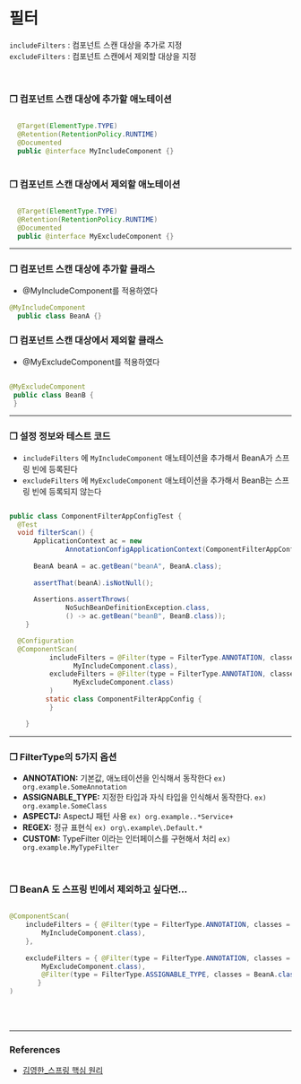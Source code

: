 # 필터
`includeFilters` : 컴포넌트 스캔 대상을 추가로 지정 <br>
`excludeFilters` : 컴포넌트 스캔에서 제외할 대상을 지정

<br>

### ❒ 컴포넌트 스캔 대상에 추가할 애노테이션

```java

  @Target(ElementType.TYPE)
  @Retention(RetentionPolicy.RUNTIME)
  @Documented
  public @interface MyIncludeComponent {}
  
```

### ❒ 컴포넌트 스캔 대상에서 제외할 애노테이션

```java

  @Target(ElementType.TYPE)
  @Retention(RetentionPolicy.RUNTIME)
  @Documented
  public @interface MyExcludeComponent {}

````

***
### ❒ 컴포넌트 스캔 대상에 추가할 클래스
- @MyIncludeComponent를 적용하였다

```java
@MyIncludeComponent
  public class BeanA {}

```

### ❒ 컴포넌트 스캔 대상에서 제외할 클래스
- @MyExcludeComponent를 적용하였다
 ```java
 
 @MyExcludeComponent
  public class BeanB {
  }
 
 ```
 
 ***
 
 ### ❒ 설정 정보와 테스트 코드
 - `includeFilters` 에 `MyIncludeComponent` 애노테이션을 추가해서 BeanA가 스프링 빈에 등록된다
 - `excludeFilters` 에 `MyExcludeComponent` 애노테이션을 추가해서 BeanB는 스프링 빈에 등록되지 않는다
  
  ```java
  
  public class ComponentFilterAppConfigTest {
    @Test
    void filterScan() {
        ApplicationContext ac = new
                AnnotationConfigApplicationContext(ComponentFilterAppConfig.class);
                
        BeanA beanA = ac.getBean("beanA", BeanA.class);
        
        assertThat(beanA).isNotNull();
        
        Assertions.assertThrows(
                NoSuchBeanDefinitionException.class,
                () -> ac.getBean("beanB", BeanB.class));
      }

    @Configuration
    @ComponentScan(
            includeFilters = @Filter(type = FilterType.ANNOTATION, classes =
                  MyIncludeComponent.class),
            excludeFilters = @Filter(type = FilterType.ANNOTATION, classes =
                  MyExcludeComponent.class)
            )
           static class ComponentFilterAppConfig {
            }
  
      }
  
  ```
  
  ***
  
  ### ❒ FilterType의 5가지 옵션
- **ANNOTATION:** 기본값, 애노테이션을 인식해서 동작한다  `ex) org.example.SomeAnnotation`
- **ASSIGNABLE_TYPE:** 지정한 타입과 자식 타입을 인식해서 동작한다. `ex) org.example.SomeClass`
- **ASPECTJ:** AspectJ 패턴 사용  `ex) org.example..*Service+`
- **REGEX:** 정규 표현식  `ex) org\.example\.Default.*`
- **CUSTOM:** TypeFilter 이라는 인터페이스를 구현해서 처리  `ex) org.example.MyTypeFilter`

<br>

### ❒ BeanA 도 스프링 빈에서 제외하고 싶다면...

```java

@ComponentScan(
    includeFilters = { @Filter(type = FilterType.ANNOTATION, classes =
        MyIncludeComponent.class),
    },
    
    excludeFilters = { @Filter(type = FilterType.ANNOTATION, classes =
        MyExcludeComponent.class),
        @Filter(type = FilterType.ASSIGNABLE_TYPE, classes = BeanA.class)  //BeanA 타입 제외
       }
)

```
<br>
<br>

***
### References <br>
- [김영한_스프링 핵심 원리](https://www.inflearn.com/course/%EC%8A%A4%ED%94%84%EB%A7%81-%ED%95%B5%EC%8B%AC-%EC%9B%90%EB%A6%AC-%EA%B8%B0%EB%B3%B8%ED%8E%B8/unit/55371?tab=curriculum)

